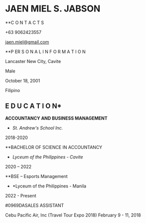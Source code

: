 # JAEN MIEL S. JABSON


**C O N T A C T S


+63 9062423557

jaen.miel@gmail.com


**P ER S O N A L
I N F O R M A T I O N


Lancaster New City, Cavite

Male

October 18, 2001

Filipino


## E D U C A T I O N*

**ACCOUNTANCY AND
BUSINESS MANAGEMENT**


* *St. Andrew's School Inc.* 

2018-2020


**BACHELOR OF SCIENCE IN
ACCOUNTANCY


* *Lyceum of the Philippines - Cavite*

2020 – 2022


 **BSE – Esports Management
 
 
* *Lyceum of the Philippines - Manila

 2022 - Present


#0969DASALES ASSISTANT

Cebu Pacific Air, Inc (Travel Tour Expo 2018)
February 9 - 11, 2018




